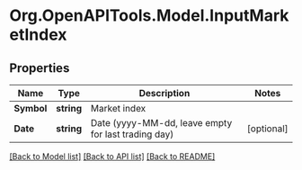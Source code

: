 # Org.OpenAPITools.Model.InputMarketIndex
## Properties

Name | Type | Description | Notes
------------ | ------------- | ------------- | -------------
**Symbol** | **string** | Market index | 
**Date** | **string** | Date (yyyy-MM-dd, leave empty for last trading day) | [optional] 

[[Back to Model list]](../README.md#documentation-for-models) [[Back to API list]](../README.md#documentation-for-api-endpoints) [[Back to README]](../README.md)

